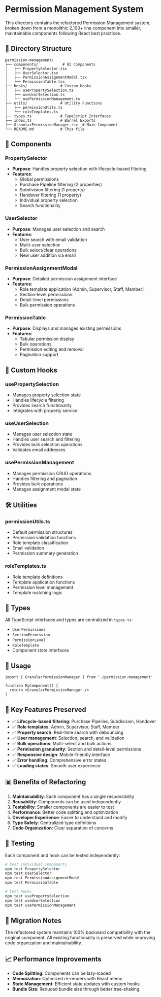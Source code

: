 # Permission Management System

This directory contains the refactored Permission Management system, broken down from a monolithic 2,100+ line component into smaller, maintainable components following React best practices.

## 📁 Directory Structure

```
permission-management/
├── components/           # UI Components
│   ├── PropertySelector.tsx
│   ├── UserSelector.tsx
│   ├── PermissionAssignmentModal.tsx
│   └── PermissionTable.tsx
├── hooks/               # Custom Hooks
│   ├── usePropertySelection.ts
│   ├── useUserSelection.ts
│   └── usePermissionManagement.ts
├── utils/               # Utility Functions
│   ├── permissionUtils.ts
│   └── roleTemplates.ts
├── types.ts             # TypeScript Interfaces
├── index.ts             # Barrel Exports
├── GranularPermissionManager.tsx  # Main Component
└── README.md            # This file
```

## 🧩 Components

### PropertySelector

- **Purpose**: Handles property selection with lifecycle-based filtering
- **Features**:
  - Global permissions
  - Purchase Pipeline filtering (2 properties)
  - Subdivision filtering (1 property)
  - Handover filtering (1 property)
  - Individual property selection
  - Search functionality

### UserSelector

- **Purpose**: Manages user selection and search
- **Features**:
  - User search with email validation
  - Multi-user selection
  - Bulk select/clear operations
  - New user addition via email

### PermissionAssignmentModal

- **Purpose**: Detailed permission assignment interface
- **Features**:
  - Role template application (Admin, Supervisor, Staff, Member)
  - Section-level permissions
  - Detail-level permissions
  - Bulk permission operations

### PermissionTable

- **Purpose**: Displays and manages existing permissions
- **Features**:
  - Tabular permission display
  - Bulk operations
  - Permission editing and removal
  - Pagination support

## 🎣 Custom Hooks

### usePropertySelection

- Manages property selection state
- Handles lifecycle filtering
- Provides search functionality
- Integrates with property service

### useUserSelection

- Manages user selection state
- Handles user search and filtering
- Provides bulk selection operations
- Validates email addresses

### usePermissionManagement

- Manages permission CRUD operations
- Handles filtering and pagination
- Provides bulk operations
- Manages assignment modal state

## 🛠️ Utilities

### permissionUtils.ts

- Default permission structures
- Permission validation functions
- Role template classification
- Email validation
- Permission summary generation

### roleTemplates.ts

- Role template definitions
- Template application functions
- Permission level management
- Template matching logic

## 📝 Types

All TypeScript interfaces and types are centralized in `types.ts`:

- `UserPermissions`
- `SectionPermission`
- `PermissionLevel`
- `RoleTemplate`
- Component state interfaces

## 🚀 Usage

```tsx
import { GranularPermissionManager } from './permission-management'

function MyComponent() {
  return <GranularPermissionManager />
}
```

## 🔧 Key Features Preserved

- ✅ **Lifecycle-based filtering**: Purchase Pipeline, Subdivision, Handover
- ✅ **Role templates**: Admin, Supervisor, Staff, Member
- ✅ **Property search**: Real-time search with debouncing
- ✅ **User management**: Selection, search, and validation
- ✅ **Bulk operations**: Multi-select and bulk actions
- ✅ **Permission granularity**: Section and detail-level permissions
- ✅ **Responsive design**: Mobile-friendly interface
- ✅ **Error handling**: Comprehensive error states
- ✅ **Loading states**: Smooth user experience

## 📊 Benefits of Refactoring

1. **Maintainability**: Each component has a single responsibility
2. **Reusability**: Components can be used independently
3. **Testability**: Smaller components are easier to test
4. **Performance**: Better code splitting and optimization
5. **Developer Experience**: Easier to understand and modify
6. **Type Safety**: Centralized type definitions
7. **Code Organization**: Clear separation of concerns

## 🧪 Testing

Each component and hook can be tested independently:

```bash
# Test individual components
npm test PropertySelector
npm test UserSelector
npm test PermissionAssignmentModal
npm test PermissionTable

# Test hooks
npm test usePropertySelection
npm test useUserSelection
npm test usePermissionManagement
```

## 🔄 Migration Notes

The refactored system maintains 100% backward compatibility with the original component. All existing functionality is preserved while improving code organization and maintainability.

## 📈 Performance Improvements

- **Code Splitting**: Components can be lazy-loaded
- **Memoization**: Optimized re-renders with React.memo
- **State Management**: Efficient state updates with custom hooks
- **Bundle Size**: Reduced bundle size through better tree-shaking
